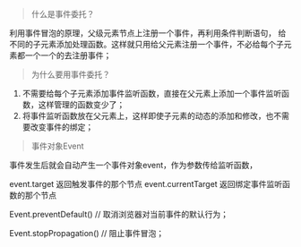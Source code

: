 > 什么是事件委托？

   利用事件冒泡的原理，父级元素节点上注册一个事件，再利用条件判断语句， 给不同的子元素添加处理函数。这样就只用给父元素注册一个事件，不必给每个子元素都一个一个的去注册事件；

>  为什么要用事件委托？

  1. 不需要给每个子元素添加事件监听函数，直接在父元素上添加一个事件监听函数，这样管理的函数变少了；
  2. 将事件监听函数放在父元素上，这样即使子元素的动态的添加和修改，也不需要改变事件的绑定；
 
>  事件对象Event

 事件发生后就会自动产生一个事件对象event，作为参数传给监听函数，

 event.target  返回触发事件的那个节点
 event.currentTarget  返回绑定事件监听函数的那个节点

 Event.preventDefault()  // 取消浏览器对当前事件的默认行为；
 
 Event.stopPropagation() //  阻止事件冒泡；
                     